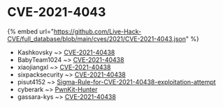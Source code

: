 # CVE-2021-4043
{% embed url="https://github.com/Live-Hack-CVE/full_database/blob/main/cves/2021/CVE-2021-4043.json" %}

* Kashkovsky ~> [CVE-2021-40438](https://www.alice-snow.ru/2021/database/cve-2021-4043/cve-2021-40438-kashkovsky)
* BabyTeam1024 ~> [CVE-2021-40438](https://www.alice-snow.ru/2021/database/cve-2021-4043/cve-2021-40438-babyteam1024)
* xiaojiangxl ~> [CVE-2021-40438](https://www.alice-snow.ru/2021/database/cve-2021-4043/cve-2021-40438-xiaojiangxl)
* sixpacksecurity ~> [CVE-2021-40438](https://www.alice-snow.ru/2021/database/cve-2021-4043/cve-2021-40438-sixpacksecurity)
* pisut4152 ~> [Sigma-Rule-for-CVE-2021-40438-exploitation-attempt](https://www.alice-snow.ru/2021/database/cve-2021-4043/sigma-rule-for-cve-2021-40438-exploitation-attempt-pisut4152)
* cyberark ~> [PwnKit-Hunter](https://www.alice-snow.ru/2021/database/cve-2021-4043/pwnkit-hunter-cyberark)
* gassara-kys ~> [CVE-2021-40438](https://www.alice-snow.ru/2021/database/cve-2021-4043/cve-2021-40438-gassara-kys)